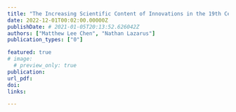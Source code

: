 ```yaml
---
title: "The Increasing Scientific Content of Innovations in the 19th Century"
date: 2022-12-01T00:02:00.00000Z
publishDate: # 2021-01-05T20:13:52.626042Z
authors: ["Matthew Lee Chen", "Nathan Lazarus"]
publication_types: ["0"]

featured: true
# image:
  # preview_only: true
publication: 
url_pdf: 
doi:
links: 

---
```


